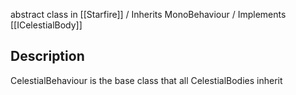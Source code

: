 abstract class in [[Starfire]]  /  Inherits MonoBehaviour  /  Implements [[ICelestialBody]]

## Description ##
CelestialBehaviour is the base class that all CelestialBodies inherit

 